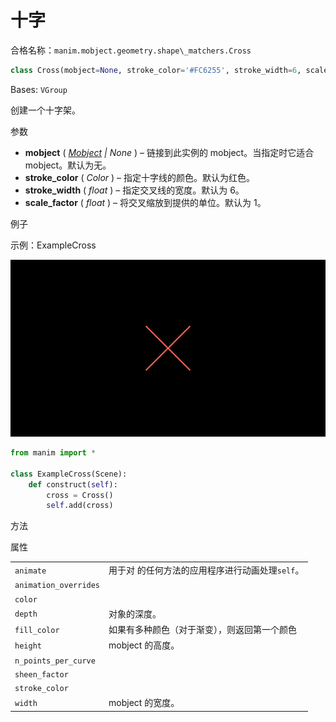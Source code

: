 # 十字

合格名称：`manim.mobject.geometry.shape\_matchers.Cross`

```py
class Cross(mobject=None, stroke_color='#FC6255', stroke_width=6, scale_factor=1, **kwargs)
```

Bases: `VGroup`

创建一个十字架。

参数

- **mobject** ( [_Mobject_]() _|_ _None_ ) – 链接到此实例的 mobject。当指定时它适合 mobject。默认为无。
- **stroke_color** ( _Color_ ) – 指定十字线的颜色。默认为红色。
- **stroke_width** ( _float_ ) – 指定交叉线的宽度。默认为 6。
- **scale_factor** ( _float_ ) – 将交叉缩放到提供的单位。默认为 1。

例子

示例：ExampleCross

![ExampleCross-1.png](../../static/ExampleCross-1.png)

```py
from manim import *

class ExampleCross(Scene):
    def construct(self):
        cross = Cross()
        self.add(cross)
```


方法



属性

|||
|-|-|
`animate`|用于对 的任何方法的应用程序进行动画处理`self`。
`animation_overrides`|
`color`|
`depth`|对象的深度。
`fill_color`|如果有多种颜色（对于渐变），则返回第一个颜色
`height`|mobject 的高度。
`n_points_per_curve`|
`sheen_factor`|
`stroke_color`|
`width`|mobject 的宽度。
